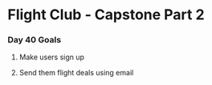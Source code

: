 # Flight Club - Capstone Part 2

### Day 40 Goals

1. Make users sign up

2. Send them flight deals using email
